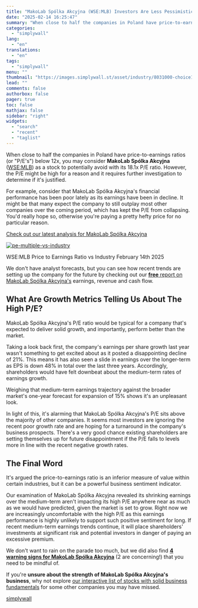 ```yaml
---
title: "MakoLab Spólka Akcyjna (WSE:MLB) Investors Are Less Pessimistic Than Expected"
date: "2025-02-14 16:25:47"
summary: "When close to half the companies in Poland have price-to-earnings ratios (or \"P/E's\") below 12x, you may consider MakoLab Spólka Akcyjna (WSE:MLB) as a stock to potentially avoid with its 18.1x P/E ratio. However, the P/E might be high for a reason and it requires further investigation to determine if..."
categories:
  - "simplywall"
lang:
  - "en"
translations:
  - "en"
tags:
  - "simplywall"
menu: ""
thumbnail: "https://images.simplywall.st/asset/industry/8031000-choice1-main-header/1585186592389"
lead: ""
comments: false
authorbox: false
pager: true
toc: false
mathjax: false
sidebar: "right"
widgets:
  - "search"
  - "recent"
  - "taglist"
---
```


When close to half the companies in Poland have price-to-earnings ratios (or "P/E's") below 12x, you may consider **MakoLab Spólka Akcyjna** ([WSE:MLB](https://simplywall.st/stocks/pl/software/wse-mlb/makolab-spolka-akcyjna-shares)) as a stock to potentially avoid with its 18.1x P/E ratio. However, the P/E might be high for a reason and it requires further investigation to determine if it's justified.

For example, consider that MakoLab Spólka Akcyjna's financial performance has been poor lately as its earnings have been in decline. It might be that many expect the company to still outplay most other companies over the coming period, which has kept the P/E from collapsing. You'd really hope so, otherwise you're paying a pretty hefty price for no particular reason.

 [Check out our latest analysis for MakoLab Spólka Akcyjna](https://simplywall.st/stocks/pl/software/wse-mlb/makolab-spolka-akcyjna-shares) 

[![pe-multiple-vs-industry](https://images.simplywall.st/asset/chart/39575322-pe-multiple-vs-industry-1-dark/1739506123217)](https://simplywall.st/stocks/pl/software/wse-mlb/makolab-spolka-akcyjna-shares)

WSE:MLB Price to Earnings Ratio vs Industry February 14th 2025

 We don't have analyst forecasts, but you can see how recent trends are setting up the company for the future by checking out our [**free** report on MakoLab Spólka Akcyjna's](https://simplywall.st/stocks/pl/software/wse-mlb/makolab-spolka-akcyjna-shares/past) earnings, revenue and cash flow.

What Are Growth Metrics Telling Us About The High P/E?
------------------------------------------------------

MakoLab Spólka Akcyjna's P/E ratio would be typical for a company that's expected to deliver solid growth, and importantly, perform better than the market.

Taking a look back first, the company's earnings per share growth last year wasn't something to get excited about as it posted a disappointing decline of 21%. This means it has also seen a slide in earnings over the longer-term as EPS is down 48% in total over the last three years. Accordingly, shareholders would have felt downbeat about the medium-term rates of earnings growth.

Weighing that medium-term earnings trajectory against the broader market's one-year forecast for expansion of 15% shows it's an unpleasant look.

In light of this, it's alarming that MakoLab Spólka Akcyjna's P/E sits above the majority of other companies. It seems most investors are ignoring the recent poor growth rate and are hoping for a turnaround in the company's business prospects. There's a very good chance existing shareholders are setting themselves up for future disappointment if the P/E falls to levels more in line with the recent negative growth rates.

The Final Word
--------------

It's argued the price-to-earnings ratio is an inferior measure of value within certain industries, but it can be a powerful business sentiment indicator.

Our examination of MakoLab Spólka Akcyjna revealed its shrinking earnings over the medium-term aren't impacting its high P/E anywhere near as much as we would have predicted, given the market is set to grow. Right now we are increasingly uncomfortable with the high P/E as this earnings performance is highly unlikely to support such positive sentiment for long. If recent medium-term earnings trends continue, it will place shareholders' investments at significant risk and potential investors in danger of paying an excessive premium.

We don't want to rain on the parade too much, but we did also find [**4 warning signs for MakoLab Spólka Akcyjna**](https://simplywall.st/stocks/pl/software/wse-mlb/makolab-spolka-akcyjna-shares) (2 are concerning!) that you need to be mindful of.

If you're **unsure about the strength of MakoLab Spólka Akcyjna's business**, why not explore [our interactive list of stocks with solid business fundamentals](https://simplywall.st/discover/investing-ideas/10146/solid-balance-sheet-and-fundamentals) for some other companies you may have missed.

[simplywall](https://simplywall.st/stocks/pl/software/wse-mlb/makolab-spolka-akcyjna-shares/news/makolab-splka-akcyjna-wsemlb-investors-are-less-pessimistic)
